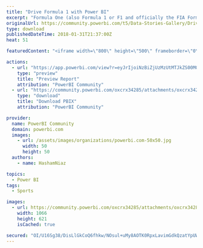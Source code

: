 ```yaml
---
title: "Drive Formula 1 with Power BI"
excerpt: "Formula One (also Formula 1 or F1 and officially the FIA Formula One World Championship) is the highest class of single-seat auto racing that is"
originalUrl: https://community.powerbi.com/t5/Data-Stories-Gallery/Drive-Formula-1-with-Power-BI/m-p/349544
type: download
publishedDateTime: 2018-01-31T21:37:00Z
heat: 51

featuredContent: "<iframe width=\"800\" height=\"500\" frameborder=\"0\" src=\"https://app.powerbi.com/view?r=eyJrIjoiNzBiZjUzMzUtMTJkZS00MGE4LWI2MDEtNTFhMTI1N2JjNGU2IiwidCI6IjllOGUzNDEyLTA1YTctNDA3ZS1iOWIyLTlhNzJiY2JmOTA4YSIsImMiOjF9\"></iframe>"

actions:
  - url: "https://app.powerbi.com/view?r=eyJrIjoiNzBiZjUzMzUtMTJkZS00MGE4LWI2MDEtNTFhMTI1N2JjNGU2IiwidCI6IjllOGUzNDEyLTA1YTctNDA3ZS1iOWIyLTlhNzJiY2JmOTA4YSIsImMiOjF9"
    type: "preview"
    title: "Preview Report"
    attribution: "PowerBI Community"
  - url: "https://community.powerbi.com/oxcrx34285/attachments/oxcrx34285/DataStoriesGallery/1572/2/Formula1_2017.pbix"
    type: "download"
    title: "Download PBIX"
    attribution: "PowerBI Community"

provider:
  name: PowerBI Community
  domain: powerbi.com
  images:
    - url: /assets/images/organizations/powerbi.com-50x50.jpg
      width: 50
      height: 50
  authors:
    - name: HashamNiaz

topics:
  - Power BI
tags:
  - Sports

images:
  - url: https://community.powerbi.com/oxcrx34285/attachments/oxcrx34285/DataStoriesGallery/1572/1/Formula1_2017.png
    width: 1066
    height: 621
    isCached: true

secured: "OI/U16Sg38/DisLlGkCoQ6fhkw/NOsul+uMy8AOTK0RpxLavimGdkQzatYpUWYgTB/LEt+o3mEIueqfqdwvbtYlBN/StxsaomNNcn8Zjb91xA9V3vI4gvohdEBQlTBxmRcniZm69YorXiZj9Y1Tz+y2coTl+0ZjJ9Rbz13l5j6jVrCOvQmj8ShJ+OfZcNUJ7+QR3c1uT5v4czBv81o6XnN5U+AKx7ES6K32x5UexAIwjwDCQdfD1QdBu7qRWVUGz+u4ZrzSx0wE+NyxaSJX0FslvvcoPUfZ0Cinnm5G09x3Gyf4ZYU4cMvxN9rgvxrOm0XnSegcq0DZt55yFRdHhWQEke2Pvx8XxWb8AUr4970jG/az1QJX06Zbetu/CrZPxAVRA9JCMekCzkI+R790lJO60btGhasV+azhc/QMlkwCQquV/vWlt0fKBTwxWPRcP;aZ3qOFRIaKy/fSGzG9MM1A=="
---
```


